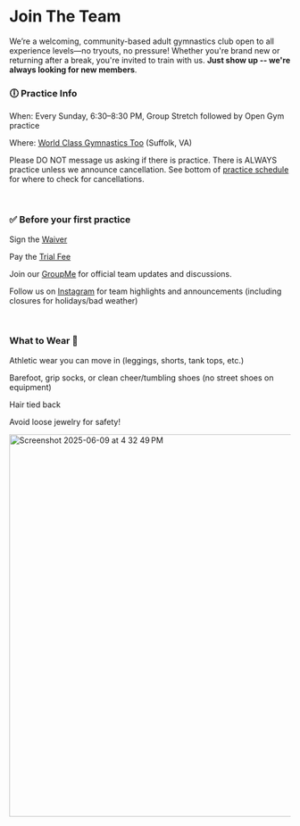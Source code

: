 <!---layout: page
title: "About"
permalink: /join-the-team--->

# Join The Team

We’re a welcoming, community-based adult gymnastics club open to all experience levels—no tryouts, no pressure! Whether you're brand new or returning after a break, you're invited to train with us. <b>Just show up -- we're always looking for new members</b>.

### 🕕 Practice Info
When: Every Sunday, 6:30–8:30 PM, Group Stretch followed by Open Gym practice

Where: [World Class Gymnastics Too](https://maps.app.goo.gl/WeeFDnk2yMAJmSaF6) (Suffolk, VA)

Please DO NOT message us asking if there is practice. There is ALWAYS practice unless we announce cancellation. See bottom of [practice schedule](https://vbadultgymnasticsclub.github.io/practice-schedule) for where to check for cancellations.

<br />

### ✅ Before your first practice
Sign the [Waiver](https://docs.google.com/forms/d/e/1FAIpQLSdMvfkJ21OISbY_ON44MipwZDLfCoWonHfgpJlznMz_Gwzkeg/viewform)

Pay the [Trial Fee](https://square.link/u/uMeJqM49)

Join our [GroupMe](https://groupme.com/join_group/87617300/U5zsqMLk) for official team updates and discussions.

Follow us on [Instagram](https://www.instagram.com/vbadultgymnasticsclub) for team highlights and announcements (including closures for holidays/bad weather)

<br />

### What to Wear 👕

Athletic wear you can move in (leggings, shorts, tank tops, etc.)

Barefoot, grip socks, or clean cheer/tumbling shoes (no street shoes on equipment)

Hair tied back

Avoid loose jewelry for safety!

<img width="685" alt="Screenshot 2025-06-09 at 4 32 49 PM" src="https://github.com/user-attachments/assets/a1d6caa3-481f-488b-8442-ba9ac6ef5679" />



